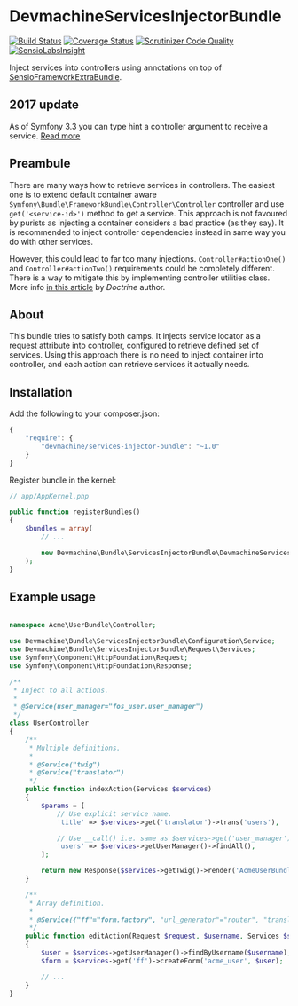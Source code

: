 # DevmachineServicesInjectorBundle

[![Build Status](https://travis-ci.org/lakiboy/devmachine-services-injector-bundle.svg?branch=master)](https://travis-ci.org/lakiboy/devmachine-services-injector-bundle) [![Coverage Status](https://coveralls.io/repos/lakiboy/devmachine-services-injector-bundle/badge.svg?branch=master&service=github)](https://coveralls.io/github/lakiboy/devmachine-services-injector-bundle?branch=master) [![Scrutinizer Code Quality](https://scrutinizer-ci.com/g/lakiboy/devmachine-services-injector-bundle/badges/quality-score.png?b=master)](https://scrutinizer-ci.com/g/lakiboy/devmachine-services-injector-bundle/?branch=master) [![SensioLabsInsight](https://insight.sensiolabs.com/projects/3d0cd277-9fd8-4691-90a6-f25c75954d0d/mini.png)](https://insight.sensiolabs.com/projects/3d0cd277-9fd8-4691-90a6-f25c75954d0d)

Inject services into controllers using annotations on top of [SensioFrameworkExtraBundle](https://github.com/sensiolabs/SensioFrameworkExtraBundle).

## 2017 update

As of Symfony 3.3 you can type hint a controller argument to receive a service. [Read more](http://symfony.com/doc/current/controller.html#fetching-services-as-controller-arguments)

## Preambule

There are many ways how to retrieve services in controllers. The easiest one is to extend default container aware `Symfony\Bundle\FrameworkBundle\Controller\Controller` controller and use `get('<service-id>')` method to get a service. This approach is not favoured by purists as injecting a container considers a bad practice (as they say). It is recommended to inject controller dependencies instead in same way you do with other services.

However, this could lead to far too many injections. `Controller#actionOne()` and `Controller#actionTwo()` requirements could be completely different. There is a way to mitigate this by implementing controller utilities class. More info [in this article](http://www.whitewashing.de/2013/06/27/extending_symfony2__controller_utilities.html) by _Doctrine_ author.

## About

This bundle tries to satisfy both camps. It injects service locator as a request attribute into controller, configured to retrieve defined set of services. Using this approach there is no need to inject container into controller, and each action can retrieve services it actually needs.

## Installation

Add the following to your composer.json:

```javascript
{
    "require": {
        "devmachine/services-injector-bundle": "~1.0"
    }
}
```

Register bundle in the kernel:

```php
// app/AppKernel.php

public function registerBundles()
{
    $bundles = array(
        // ...

        new Devmachine\Bundle\ServicesInjectorBundle\DevmachineServicesInjectorBundle(),
    );
}
```

## Example usage

```php

namespace Acme\UserBundle\Controller;

use Devmachine\Bundle\ServicesInjectorBundle\Configuration\Service;
use Devmachine\Bundle\ServicesInjectorBundle\Request\Services;
use Symfony\Component\HttpFoundation\Request;
use Symfony\Component\HttpFoundation\Response;

/**
 * Inject to all actions.
 *
 * @Service(user_manager="fos_user.user_manager")
 */
class UserController
{
    /**
     * Multiple definitions.
     *
     * @Service("twig")
     * @Service("translator")
     */
    public function indexAction(Services $services)
    {
        $params = [
            // Use explicit service name.
            'title' => $services->get('translator')->trans('users'),

            // Use __call() i.e. same as $services->get('user_manager').
            'users' => $services->getUserManager()->findAll(),
        ];

        return new Response($services->getTwig()->render('AcmeUserBundle:User:index', $params));
    }

    /**
     * Array definition.
     *
     * @Service({"ff"="form.factory", "url_generator"="router", "translator", "twig"})
     */
    public function editAction(Request $request, $username, Services $services)
    {
        $user = $services->getUserManager()->findByUsername($username);
        $form = $services->get('ff')->createForm('acme_user', $user);

        // ...
    }
}
```
